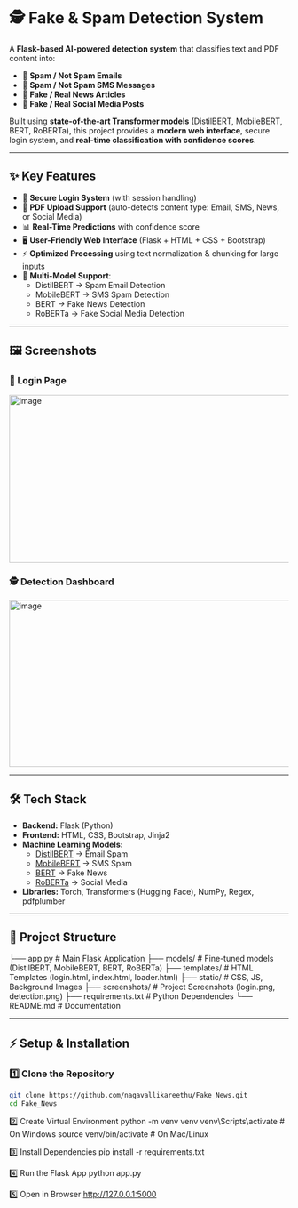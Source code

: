 # 🕵️ Fake & Spam Detection System  

A **Flask-based AI-powered detection system** that classifies text and PDF content into:  
- 📧 **Spam / Not Spam Emails**  
- 📱 **Spam / Not Spam SMS Messages**  
- 📰 **Fake / Real News Articles**  
- 💬 **Fake / Real Social Media Posts**  

Built using **state-of-the-art Transformer models** (DistilBERT, MobileBERT, BERT, RoBERTa), this project provides a **modern web interface**, secure login system, and **real-time classification with confidence scores**.  

---

## ✨ Key Features  

- 🔐 **Secure Login System** (with session handling)  
- 📂 **PDF Upload Support** (auto-detects content type: Email, SMS, News, or Social Media)  
- 📊 **Real-Time Predictions** with confidence score  
- 🖥️ **User-Friendly Web Interface** (Flask + HTML + CSS + Bootstrap)  
- ⚡ **Optimized Processing** using text normalization & chunking for large inputs  
- 📡 **Multi-Model Support**:  
  - DistilBERT → Spam Email Detection  
  - MobileBERT → SMS Spam Detection  
  - BERT → Fake News Detection  
  - RoBERTa → Fake Social Media Detection  

---

## 🖼️ Screenshots  

### 🔐 Login Page  
<img width="615" height="302" alt="image" src="https://github.com/user-attachments/assets/47efb129-d0f2-4b71-a7ab-c1b446ec431a" />


### 🕵️ Detection Dashboard  
<img width="615" height="300" alt="image" src="https://github.com/user-attachments/assets/2157c245-003a-4efd-9f12-90a8eb97702e" />
 

---

## 🛠️ Tech Stack  

- **Backend:** Flask (Python)  
- **Frontend:** HTML, CSS, Bootstrap, Jinja2  
- **Machine Learning Models:**  
  - [DistilBERT](https://huggingface.co/distilbert-base-uncased) → Email Spam  
  - [MobileBERT](https://huggingface.co/google/mobilebert-uncased) → SMS Spam  
  - [BERT](https://huggingface.co/bert-base-uncased) → Fake News  
  - [RoBERTa](https://huggingface.co/roberta-base) → Social Media  
- **Libraries:** Torch, Transformers (Hugging Face), NumPy, Regex, pdfplumber  

---

## 📂 Project Structure  

├── app.py # Main Flask Application
├── models/ # Fine-tuned models (DistilBERT, MobileBERT, BERT, RoBERTa)
├── templates/ # HTML Templates (login.html, index.html, loader.html)
├── static/ # CSS, JS, Background Images
├── screenshots/ # Project Screenshots (login.png, detection.png)
├── requirements.txt # Python Dependencies
└── README.md # Documentation


---

## ⚡ Setup & Installation  

### 1️⃣ Clone the Repository  
```bash
git clone https://github.com/nagavallikareethu/Fake_News.git
cd Fake_News
```

2️⃣ Create Virtual Environment
python -m venv venv
venv\Scripts\activate      # On Windows
source venv/bin/activate   # On Mac/Linux

3️⃣ Install Dependencies
pip install -r requirements.txt

4️⃣ Run the Flask App
python app.py

5️⃣ Open in Browser
http://127.0.0.1:5000


